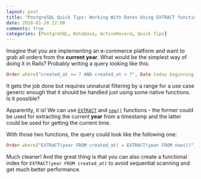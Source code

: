 ```yaml
---
layout: post
title: "PostgreSQL Quick Tips: Working With Dates Using EXTRACT function"
date: 2018-01-28 22:00
comments: true
categories: [PostgreSQL, Database, ActiveRecord, Quick Tips]
---
```


Imagine that you are implementing an e-commerce platform and want to grab all orders from the **current year**. What would be the simplest way of doing it in Rails? Probably writing a query looking like this:

``` ruby
Order.where("created_at >= ? AND created_at < ?", Date.today.beginning_of_year, Date.today.beginning_of_year.next_year)
```

It gets the job done but requires unnatural filtering by a range for a use case generic enough that it should be handled just using some native functions. Is it possible?

Apparently, it is! We can use <a href="https://www.postgresql.org/docs/10/static/functions-datetime.html#FUNCTIONS-DATETIME-EXTRACT" target="_blank">`EXTRACT`</a>  and <a href="https://www.postgresql.org/docs/10/static/functions-datetime.html#FUNCTIONS-DATETIME-CURRENT" target="_blank">`now()`</a> functions - the former could be used for extracting the current **year** from a timestamp and the latter could be used for getting the current time.

With those two functions, the query could look like the following one:

``` ruby
Order.where("EXTRACT(year FROM created_at) = EXTRACT(year FROM now())")
```

Much cleaner! And the great thing is that you can also create a functional index for `EXTRACT(year FROM created_at)` to avoid sequential scanning and get much better performance.
